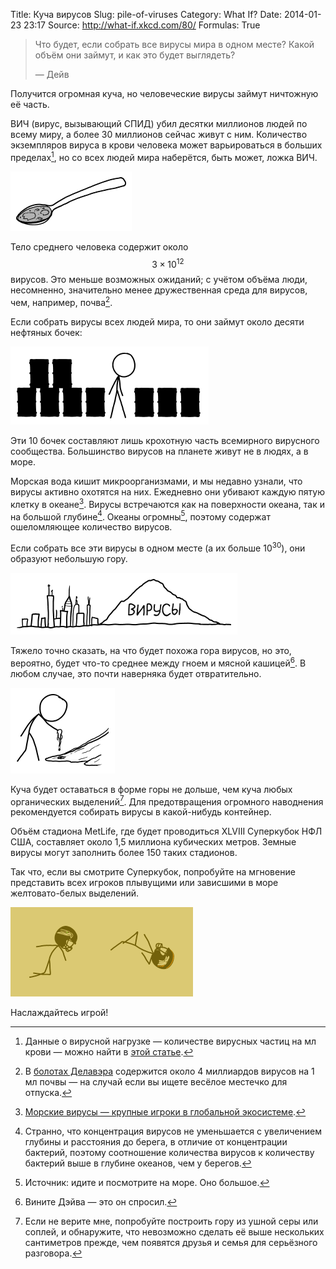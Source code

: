 Title: Куча вирусов
Slug: pile-of-viruses
Category: What If?
Date: 2014-01-23 23:17
Source: http://what-if.xkcd.com/80/
Formulas: True

> Что будет, если собрать все вирусы мира в одном месте? Какой объём они займут, и как это будет выглядеть?
>
> — Дейв

Получится огромная куча, но человеческие вирусы займут ничтожную её часть.

ВИЧ (вирус, вызывающий СПИД) убил десятки миллионов людей по всему миру, а более 30 миллионов сейчас живут с ним. Количество экземпляров вируса в крови человека может варьироваться в больших пределах[^1], но со всех людей мира наберётся, быть может, ложка ВИЧ.

![](/uploads/080-pile-of-viruses/virus_spoon.png "Стоит помыть эту ложку перед следующим использованием.")

Тело среднего человека содержит около $$3 \times 10^{12}$$ вирусов. Это меньше возможных ожиданий; с учётом объёма люди, несомненно, значительно менее дружественная среда для вирусов, чем, например, почва[^2].

Если собрать вирусы всех людей мира, то они займут около десяти нефтяных бочек:

![](/uploads/080-pile-of-viruses/virus_oil.png "Таким образом, отношение запасов нефти к количеству человеческих вирусов примерно 200&thinsp;000&thinsp;000&thinsp;000/1. Наверняка здесь имеется экономический смысл.")

Эти 10 бочек составляют лишь крохотную часть всемирного вирусного сообщества. Большинство вирусов на планете живут не в людях, а в море.

Морская вода кишит микроорганизмами, и мы недавно узнали, что вирусы активно охотятся на них. Ежедневно они убивают каждую пятую клетку в океане[^3]. Вирусы встречаются как на поверхности океана, так и на большой глубине[^4]. Океаны огромны[^5], поэтому содержат ошеломляющее количество вирусов.

Если собрать все эти вирусы в одном месте (а их больше 10<sup>30</sup>), они образуют небольшую гору.

![](/uploads/080-pile-of-viruses/virus_mountain_ru.png "Она будет немного меньше горы Мон-Руаяль в Монреале.")

Тяжело точно сказать, на что будет похожа гора вирусов, но это, вероятно, будет что-то среднее между гноем и мясной кашицей[^6]. В любом случае, это почти наверняка будет отвратительно.

![](/uploads/080-pile-of-viruses/virus_hand.png "Во избежание заражения ЦКЗ рекомендует зажимать комки чистого вируса сгибом локтя, а не хватать руками.")

Куча будет оставаться в форме горы не дольше, чем куча любых органических выделений[^7]. Для предотвращения огромного наводнения рекомендуется собирать вирусы в какой-нибудь контейнер.

Объём стадиона MetLife, где будет проводиться XLVIII Суперкубок НФЛ США, составляет около 1,5 миллиона кубических метров. Земные вирусы могут заполнить более 150 таких стадионов.

Так что, если вы смотрите Суперкубок, попробуйте на мгновение представить всех игроков плывущими или зависшими в море желтовато-белых выделений.

![](/uploads/080-pile-of-viruses/virus_floating.png "Беличик отомщён.")

Наслаждайтесь игрой!

[^1]: Данные о вирусной нагрузке — количестве вирусных частиц на мл крови — можно найти в [этой статье](http://www.ncbi.nlm.nih.gov/pubmed/23196933).

[^2]: В [болотах Делавэра](http://www.rcn.montana.edu/pubs/pdf/2008/Srinivasiah%20Res%20%20Micro%202008.pdf) содержится около 4 миллиардов вирусов на 1 мл почвы — на случай если вы ищете весёлое местечко для отпуска.

[^3]: [Морские вирусы — крупные игроки в глобальной экосистеме](https://www.uni-due.de/imperia/md/content/water-science/ws0910/2031b_02z_ws0910_suttle_marine_viruses.pdf).

[^4]: Странно, что концентрация вирусов не уменьшается с увеличением глубины и расстояния до берега, в отличие от концентрации бактерий, поэтому соотношение количества вирусов к количеству бактерий выше в глубине океанов, чем у берегов.

[^5]: Источник: идите и посмотрите на море. Оно большое.

[^6]: Вините Дэйва — это он спросил.

[^7]: Если не верите мне, попробуйте построить гору из ушной серы или соплей, и обнаружите, что невозможно сделать её выше нескольких сантиметров прежде, чем появятся друзья и семья для серьёзного разговора.
